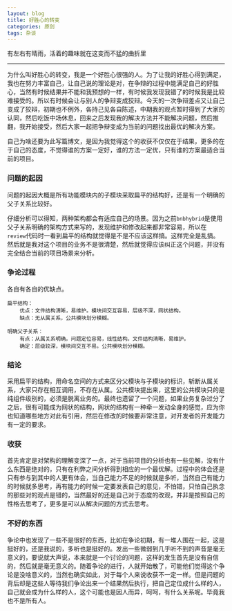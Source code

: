 ```yaml
---
layout: blog
title: 好胜心的转变
categories: 原创
tags: 杂谈
---
```


有左右有晴雨，活着的趣味就在这变而不猛的曲折里

<!--more-->

* * *

为什么叫好胜心的转变，我是一个好胜心很强的人。为了让我的好胜心得到满足，我也在努力丰富自己，让自己说的理论是对，在争辩的过程中能满足自己的好胜心，当然有时候结果并不能和我预想的一样，有时候我发现我错了的时候我是比较难接受的。所以有时候会让与别人的争辩变成狡辩。今天的一次争辩差点又让自己变成了狡辩，初期也不例外，各持己见各自陈述，中期我的观点暂时得到了大家的认同，然后吃饭中场休息，回来之后发现我的解决方法并不能解决问题，然后推翻，我开始接受，然后大家一起把争辩变成为当前的问题找出最优的解决方案。

自己为啥还要为此写篇博文，是因为我觉得这个的收获不仅仅在于结果，更多的在于自己的态度，不觉得谁的方案一定好，谁的方法一定优，只有谁的方案最适合当前的项目。

### 问题的起因

问题的起因大概是所有功能模块内的子模块采取扁平的结构好，还是有一个明确的父子关系比较好。

仔细分析可以得知，两种架构都会有适应自己的场景。因为之前`bnbhybrid`是使用父子关系明确的架构方式来写的，发现维护和修改起来都非常容易，所以在`review`代码时一看到扁平的结构就觉得是不是不应该这样搞。这样完全是乱搞。然后就是我对这个项目的业务不是很清楚，然后就觉得应该纠正这个问题，并没有完全结合当前的项目场景来分析。

### 争论过程

各自有各自的优缺点。

    扁平结构：
        优点：文件结构清晰，易维护。模块间交互容易，层级不深，网状结构。
        缺点：无从属关系，公共模块划分模糊。

    明确父子关系：
        有点：从属关系明确。问题定位容易，线性结构。文件结构清晰，易维护。
        确定：层级较深，模块间交互不易。公共模块划分模糊。

### 结论

采用扁平的结构，用命名空间的方式来区分父模块与子模块的标识，斩断从属关系，大家只存在相互调用，不存在从属。公共模块提出来，这里的公共模块只的是纯组件级别的，必须是脱离业务的。最终也遗留了一个问题，如果业务复杂过分了之后，很有可能成为网状的结构，网状的结构有一种牵一发动全身的感觉，应为你也知道哪些地方对此有引用，然后在修改的时候要非常注意，对开发者的开发能力有一定的要求。

### 收获

首先肯定是对架构的理解变深了一点，对于当前项目的分析也有一些见解，没有什么东西是绝对的，只有在利弊之间分析得到相应的一个最优解。过程中的体会还是只有参与到其中的人更有体会，当自己能力不足的时候就是多听，当然自己有能力的时候就多思考，再有能力的时候一定要发表自己的意见，不怕错，只怕自己执念的那些对的观点是错的，当然最好的还是自己对于态度的改观，并非是按照自己的性格去思考了，更多是可以从解决问题的方式去思考。

### 不好的东西

争论中也发现了一些不是很好的东西，比如在争论初期，有一堆人围在一起，这是挺好的，还是我说的，多听也是挺好的。发出一些微弱到几乎听不到的声音是毫无意义的，要说就大声说，本来就是一个讨论的问题，这样的发生首先是没有自信的，然后就是毫无意义的。随着争论的进行，人就开始散了，可能他们觉得这个争论是没啥意义的，当然也确实如此，对于每个人来说收获不一定一样。但是问题的背后却是这些人等待我们争论出来一个结果然后执行，把自己定位成什么样的人，自己就会成为什么样的人，这个可能也是因人而异，呵呵，有什么关系呢。毕竟我也不是所有人。
